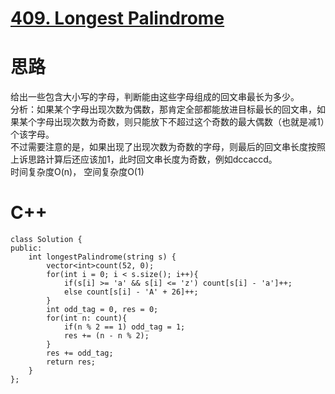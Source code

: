# [409. Longest Palindrome](https://leetcode.com/problems/longest-palindrome/description/)
# 思路
给出一些包含大小写的字母，判断能由这些字母组成的回文串最长为多少。   
分析：如果某个字母出现次数为偶数，那肯定全部都能放进目标最长的回文串，如果某个字母出现次数为奇数，则只能放下不超过这个奇数的最大偶数（也就是减1）个该字母。   
不过需要注意的是，如果出现了出现次数为奇数的字母，则最后的回文串长度按照上诉思路计算后还应该加1，此时回文串长度为奇数，例如dccaccd。   
时间复杂度O(n)， 空间复杂度O(1)
# C++
```
class Solution {
public:
    int longestPalindrome(string s) {
        vector<int>count(52, 0);
        for(int i = 0; i < s.size(); i++){
            if(s[i] >= 'a' && s[i] <= 'z') count[s[i] - 'a']++;
            else count[s[i] - 'A' + 26]++;
        }
        int odd_tag = 0, res = 0;
        for(int n: count){
            if(n % 2 == 1) odd_tag = 1;
            res += (n - n % 2);
        }
        res += odd_tag;
        return res;
    }
};
```
